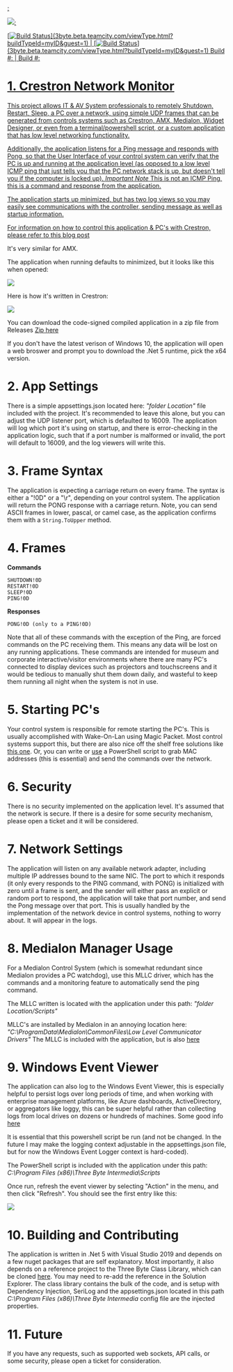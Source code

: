 <a href="https://http://olaaf.ddns.net//viewType.html?buildTypeId=PCControllerWPF_BuildPcControllerMaster&guest=1">;
  
<img src="https://http://olaaf.ddns.net/L/app/rest/builds/buildType:(id:PCControllerWPF_BuildPcControllerMaster)/statusIcon"/>;

[![Build Status](https://3byte.beta.teamcity.com/app/rest/builds/buildType:(id:CrestronNetworkMonitor_BuildMasterBranch)/statusIcon)](3byte.beta.teamcity.com/viewType.html?buildTypeId=myID&guest=1) | [![Build Status](https://3byte.beta.teamcity.com/app/rest/builds/buildType:(id:CrestronNetworkMonitor_BuildDevBranch)/statusIcon)](3byte.beta.teamcity.com/viewType.html?buildTypeId=myID&guest=1)
Build #: | Build #:

# 1. Crestron Network Monitor

This project allows IT & AV System professionals to remotely Shutdown, Restart, Sleep, a PC over a network, using simple UDP frames that can be generated from controls systems such as Crestron, AMX, Medialon, Widget Designer, or even from a terminal/powershell script, or a custom application that has low level networking functionality.

Additionally, the application listens for a Ping message and responds with Pong, so that the User Interface of your control system can verify that the PC is up and running at the application level (as opposed to a low level ICMP ping that just tells you that the PC network stack is up, but doesn't tell you if the computer is locked up). *Important Note* This is not an ICMP Ping, this is a command and response from the application.

The application starts up minimized, but has two log views so you may easily see communications with the controller, sending message as well as startup information. 

For information on how to control this application & PC's with Crestron, please refer to this [blog post](http://3-byte.com/blog/2010/11/18/network-shutdown)

It's very similar for AMX. 

The application when running defaults to minimized, but it looks like this when opened:

![](CrestronNetworkMonitorWPFUI/Screenshots/AppScreenshot.png)

Here is how it's written in Crestron:

![](CrestronNetworkMonitorWPFUI/Screenshots/Crestron-Shutdown.png)

You can download the code-signed compiled application in a zip file from Releases [Zip here](https://github.com/olaafrossi/CrestronNetworkMonitor/releases/download/1.0.43.1004/CrestronNetworkMonitor.zip) 

If you don't have the latest verison of Windows 10, the application will open a web broswer and prompt you to download the .Net 5 runtime, pick the x64 version.

# 2. App Settings

There is a simple appsettings.json located here: *"folder Location"* file included with the project. It's recommended to leave this alone, but you can adjust the UDP listener port, which is defaulted to 16009. The application will log which port it's using on startup, and there is error-checking in the application logic, such that if a port number is malformed or invalid, the port will default to 16009, and the log viewers will write this. 

# 3. Frame Syntax

The application is expecting a carriage return on every frame. The syntax is either a "!0D" or a "\r", depending on your control system. The application will return the PONG response with a carriage return. Note, you can send ASCII frames in lower, pascal, or camel case, as the application confirms them with a ```String.ToUpper``` method.

# 4. Frames

**Commands**
```
SHUTDOWN!0D
RESTART!0D
SLEEP!0D
PING!0D
```

**Responses**
```
PONG!0D (only to a PING!0D)
```

Note that all of these commands with the exception of the Ping, are forced commands on the PC receiving them. This means any data will be lost on any running applications. These commands are intended for museum and corporate interactive/visitor environments where there are many PC's connected to display devices such as projectors and touchscreens and it would be tedious to manually shut them down daily, and wasteful to keep them running all night when the system is not in use.

# 5. Starting PC's

Your control system is responsible for remote starting the PC's. This is usually accomplished with Wake-On-Lan using Magic Packet. Most control systems support this, but there are also nice off the shelf free solutions like [this one](https://www.nirsoft.net/utils/wake_on_lan.html). Or, you can write or [use](https://powershell.one/code/11.html#:~:text=Wake%20On%20LAN%20is%20a,external%20tools%20such%20as%20WOL.) a PowerShell script to grab MAC addresses (this is essential) and send the commands over the network.

# 6. Security

There is no security implemented on the application level. It's assumed that the network is secure. If there is a desire for some security mechanism, please open a ticket and it will be considered. 

# 7. Network Settings

The application will listen on any available network adapter, including multiple IP addresses bound to the same NIC. The port to which it responds (it only every responds to the PING command, with PONG) is initialized with zero until a frame is sent, and the sender will either pass an explicit or random port to respond, the application will take that port number, and send the Pong message over that port. This is usually handled by the implementation of the network device in control systems, nothing to worry about. It will appear in the logs.  

# 8. Medialon Manager Usage

For a Medialon Control System (which is somewhat redundant since Medialon provides a PC watchdog), use this MLLC driver, which has the commands and a monitoring feature to automatically send the ping command. 

The MLLC written is located with the application under this path: *"folder Location/Scripts"*

MLLC's are installed by Medialon in an annoying location here: *"C:\ProgramData\Medialon\CommonFiles\Low Level Communicator Drivers"* The MLLC is included with the application, but is also [here](https://github.com/olaafrossi/CrestronNetworkMonitor/blob/master/CrestronNetworkMonitorWPFUI/Scripts/ThreeByteCrestronNetworkMonitor.mllc) 

# 9. Windows Event Viewer
The application can also log to the Windows Event Viewer, this is especially helpful to persist logs over long periods of time, and when working with enterprise management platforms, like Azure dashboards, ActiveDirectory, or aggregators like loggy, this can be super helpful rather than collecting logs from local drives on dozens or hundreds of machines. Some good info [here](https://www.loggly.com/ultimate-guide/centralizing-windows-logs/)

It is essential that this powershell script be run (and not be changed. In the future I may make the logging context adjustable in the appsettings.json file, but for now the Windows Event Logger context is hard-coded).

The PowerShell script is included with the application under this path: *C:\Program Files (x86)\Three Byte Intermedia\Scripts*

Once run, refresh the event viewer by selecting "Action" in the menu, and then click "Refresh". You should see the first entry like this:

![](CrestronNetworkMonitorWPFUI/Screenshots/EnableEventViewer.png)

# 10. Building and Contributing

The application is written in .Net 5 with Visual Studio 2019 and depends on a few nuget packages that are self explanatory. Most importantly, it also depends on a reference project to the Three Byte Class Library, which can be cloned [here](https://github.com/olaafrossi/ThreeByteLibrary). You may need to re-add the reference in the Solution Explorer. The class library contains the bulk of the code, and is setup with Dependency Injection, SeriLog and the appsettings.json located in this path *C:\Program Files (x86)\Three Byte Intermedia* config file are the injected properties. 

# 11. Future

If you have any requests, such as supported web sockets, API calls, or some security, please open a ticket for consideration. 






